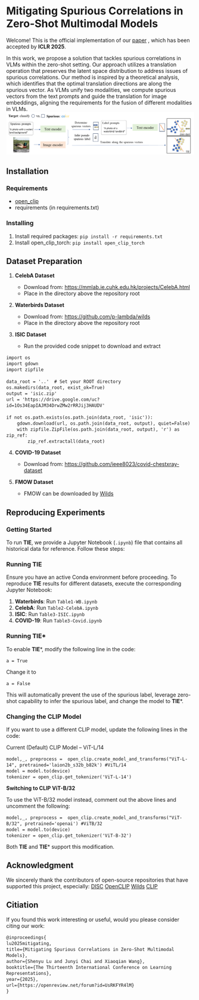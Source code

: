 # Mitigating Spurious Correlations in Zero-Shot Multimodal Models
Welcome! This is the official implementation of our [paper](https://openreview.net/pdf?id=UsRKFYR4lM) , which has been accepted by **ICLR 2025**. 

In this work, we propose a solution that tackles spurious correlations in VLMs within the zero-shot setting. Our approach utilizes a translation operation that preserves the latent space distribution to address issues of spurious correlations. Our method is inspired by a theoretical analysis, which identifies that the optimal translation directions are along the spurious vector. As VLMs unify two modalities, we compute spurious vectors from the text prompts and guide the translation for image embeddings, aligning the requirements for the fusion of different modalities in VLMs.
![Our proposed learning framework](Figure/framework.png)
## Installation

### Requirements
- [open_clip](https://github.com/mlfoundations/open_clip)
- requirements (in requirements.txt)

### Installing
1. Install required packages: `pip install -r requirements.txt`
2. Install open_clip_torch: `pip install open_clip_torch`

## Dataset Preparation

1. **CelebA Dataset**
    - Download from: https://mmlab.ie.cuhk.edu.hk/projects/CelebA.html
    - Place in the directory above the repository root

2. **Waterbirds Dataset**
    - Download from: https://github.com/p-lambda/wilds
    - Place in the directory above the repository root

3. **ISIC Dataset**
    - Run the provided code snippet to download and extract
```
import os
import gdown
import zipfile

data_root = '..'  # Set your ROOT directory
os.makedirs(data_root, exist_ok=True)
output = 'isic.zip'
url = 'https://drive.google.com/uc?id=1Os34EapIAJM34DrwZMw2rRRJij3HAUDV'

if not os.path.exists(os.path.join(data_root, 'isic')):
    gdown.download(url, os.path.join(data_root, output), quiet=False)
    with zipfile.ZipFile(os.path.join(data_root, output), 'r') as zip_ref:
        zip_ref.extractall(data_root)
```

4. **COVID-19 Dataset**
    - Download from: https://github.com/ieee8023/covid-chestxray-dataset

  
5. **FMOW Dataset**
   - FMOW can be downloaded by [Wilds](https://github.com/p-lambda/wilds/) 

## Reproducing Experiments
### Getting Started

To run **TIE**, we provide a Jupyter Notebook (`.ipynb`) file that contains all historical data for reference. Follow these steps:

### Running **TIE**
Ensure you have an active Conda environment before proceeding.
To reproduce **TIE** results for different datasets, execute the corresponding Jupyter Notebook:

1. **Waterbirds**: Run `Table1-WB.ipynb`
2. **CelebA**: Run `Table2-CelebA.ipynb`
3. **ISIC**: Run `Table3-ISIC.ipynb`
4. **COVID-19**: Run `Table3-Covid.ipynb`

### Running **TIE***  
To enable **TIE***, modify the following line in the code:

```
a = True
```
Change it to
```
a = False
 ```
This will automatically prevent the use of the spurious label, leverage zero-shot capability to infer the spurious label, and change the model to **TIE***.

### Changing the CLIP Model
If you want to use a different CLIP model, update the following lines in the code: 

Current (Default) CLIP Model – ViT-L/14

``` 
model,_, preprocess =  open_clip.create_model_and_transforms("ViT-L-14", pretrained='laion2b_s32b_b82k') #ViTL/14
model = model.to(device)
tokenizer = open_clip.get_tokenizer('ViT-L-14')
```
    
**Switching to CLIP ViT-B/32**

To use the ViT-B/32 model instead, comment out the above lines and uncomment the following:

```
model,_, preprocess =  open_clip.create_model_and_transforms("ViT-B/32", pretrained='openai') #ViTB/32
model = model.to(device)
tokenizer = open_clip.get_tokenizer('ViT-B-32')
```
    
Both **TIE** and **TIE*** support this modification.



## Acknowledgment
We sincerely thank the contributors of open-source repositories that have supported this project, especially:
[DISC](https://github.com/Wuyxin/DISC) 
[OpenCLIP](https://github.com/mlfoundations/open_clip) 
[Wilds](https://github.com/p-lambda/wilds/)
[CLIP](https://github.com/openai/CLIP)

## Citiation
If you found this work interesting or useful, would you please consider citing our work:
```
@inproceedings{
lu2025mitigating,
title={Mitigating Spurious Correlations in Zero-Shot Multimodal Models},
author={Shenyu Lu and Junyi Chai and Xiaoqian Wang},
booktitle={The Thirteenth International Conference on Learning Representations},
year={2025},
url={https://openreview.net/forum?id=UsRKFYR4lM}
}
```



